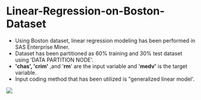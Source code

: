 # Linear-Regression-on-Boston-Dataset
- Using Boston dataset, linear regression modeling has been performed in SAS Enterprise Miner.
- Dataset has been partitioned as 60% training and 30% test dataset using 'DATA PARTITION NODE'. 
- **'chas', 'crim'** ,and '**rm**' are the input variable and '**medv'** is the target variable. 
- Input coding method that has been utilized is "generalized linear model'.

<img src ='https://user-images.githubusercontent.com/74041244/159104510-7823dcad-2ede-4e19-a81d-c0a6c404f593.png'>


